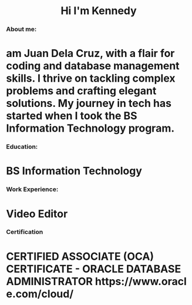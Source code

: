 <h1 align="center">Hi I'm Kennedy</h1>

<h3 align="left">About me:</h3>
<h1> am Juan Dela Cruz, with a flair for coding and database management skills. I thrive on tackling complex problems and crafting elegant solutions. My journey in tech has started when I took the BS Information Technology program.</h1>
<h3 align="left">Education:</h3>
<h1>BS Information Technology</h1>

<h3 align="left">Work Experience:</h3>
<h1>Video Editor</h1>

<h3 align="left">Certification</h3>
<h1>CERTIFIED ASSOCIATE (OCA) CERTIFICATE - ORACLE DATABASE ADMINISTRATOR&nbsp;https://www.oracle.com/cloud/</h1>



